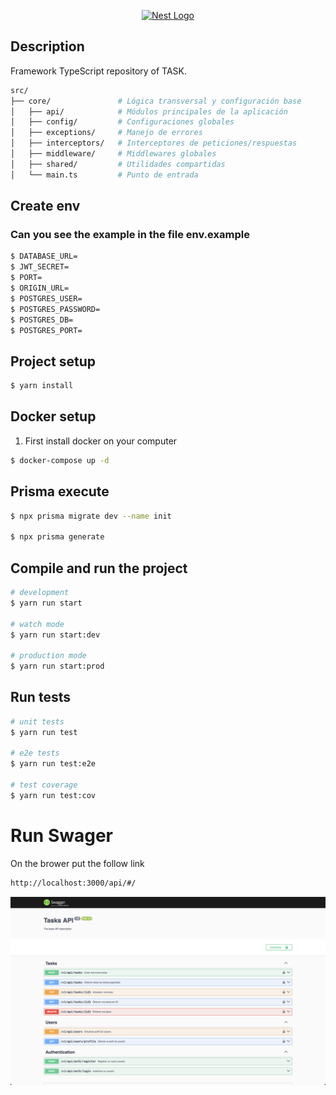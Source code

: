 <p align="center">
  <a href="http://nestjs.com/" target="blank"><img src="https://nestjs.com/img/logo-small.svg" width="120" alt="Nest Logo" /></a>
</p>

[circleci-image]: https://img.shields.io/circleci/build/github/nestjs/nest/master?token=abc123def456
[circleci-url]: https://circleci.com/gh/nestjs/nest

## Description

Framework TypeScript repository of TASK.

```bash
src/
├── core/               # Lógica transversal y configuración base
│   ├── api/            # Módulos principales de la aplicación
│   ├── config/         # Configuraciones globales
│   ├── exceptions/     # Manejo de errores
│   ├── interceptors/   # Interceptores de peticiones/respuestas
│   ├── middleware/     # Middlewares globales
│   ├── shared/         # Utilidades compartidas
│   └── main.ts         # Punto de entrada
```

## Create env

### Can you see the example in the file env.example

```bash
$ DATABASE_URL=
$ JWT_SECRET=
$ PORT=
$ ORIGIN_URL=
$ POSTGRES_USER=
$ POSTGRES_PASSWORD=
$ POSTGRES_DB=
$ POSTGRES_PORT=
```

## Project setup

```bash
$ yarn install
```

## Docker setup

1. First install docker on your computer

```bash
$ docker-compose up -d
```

## Prisma execute

```bash
$ npx prisma migrate dev --name init

$ npx prisma generate
```

## Compile and run the project

```bash
# development
$ yarn run start

# watch mode
$ yarn run start:dev

# production mode
$ yarn run start:prod
```

## Run tests

```bash
# unit tests
$ yarn run test

# e2e tests
$ yarn run test:e2e

# test coverage
$ yarn run test:cov
```

# Run Swager

On the brower put the follow link

```bash
http://localhost:3000/api/#/
```
![Demo del proyecto](assets/swager.png)